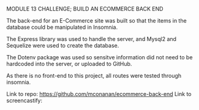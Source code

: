MODULE 13 CHALLENGE; BUILD AN ECOMMERCE BACK END

The back-end for an E-Commerce site was built so that the items in the database could be manipulated in Insomnia.

The Express library was used to handle the server, and Mysql2 and Sequelize were used to create the database.

The Dotenv package was used so sensitve information did not need to be hardcoded into the server, or uploaded to GitHub.

As there is no front-end to this project, all routes were tested through insomnia.

Link to repo: https://github.com/mconanan/ecommerce-back-end
Link to screencastify: 